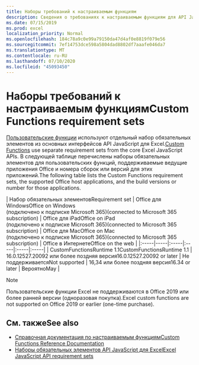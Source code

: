 ```yaml
---
title: Наборы требований к настраиваемым функциям
description: Сведения о требованиях к настраиваемым функциям для API JavaScript для Excel
ms.date: 07/15/2019
ms.prod: excel
localization_priority: Normal
ms.openlocfilehash: 184c78a9c0e99a79150da47d4af0e8819f079e56
ms.sourcegitcommit: 7ef14753dce598a5804dad8802df7aaafe046da7
ms.translationtype: MT
ms.contentlocale: ru-RU
ms.lasthandoff: 07/10/2020
ms.locfileid: "45093450"
---
```

# <a name="custom-functions-requirement-sets"></a><span data-ttu-id="a16b1-103">Наборы требований к настраиваемым функциям</span><span class="sxs-lookup"><span data-stu-id="a16b1-103">Custom Functions requirement sets</span></span>

<span data-ttu-id="a16b1-104">[Пользовательские функции](./custom-functions-overview.md) используют отдельный набор обязательных элементов из основных интерфейсов API JavaScript для Excel.</span><span class="sxs-lookup"><span data-stu-id="a16b1-104">[Custom Functions](./custom-functions-overview.md) use separate requirement sets from the core Excel JavaScript APIs.</span></span> <span data-ttu-id="a16b1-105">В следующей таблице перечислены наборы обязательных элементов для пользовательских функций, поддерживаемые ведущие приложения Office и номера сборок или версий для этих приложений.</span><span class="sxs-lookup"><span data-stu-id="a16b1-105">The following table lists the Custom Functions requirement sets, the supported Office host applications, and the build versions or number for those applications.</span></span>

|  <span data-ttu-id="a16b1-106">Набор обязательных элементов</span><span class="sxs-lookup"><span data-stu-id="a16b1-106">Requirement set</span></span>  |  <span data-ttu-id="a16b1-107">Office для Windows</span><span class="sxs-lookup"><span data-stu-id="a16b1-107">Office on Windows</span></span><br><span data-ttu-id="a16b1-108">(подключено к подписке Microsoft 365)</span><span class="sxs-lookup"><span data-stu-id="a16b1-108">(connected to Microsoft 365 subscription)</span></span>  |  <span data-ttu-id="a16b1-109">Office для iPad</span><span class="sxs-lookup"><span data-stu-id="a16b1-109">Office on iPad</span></span><br><span data-ttu-id="a16b1-110">(подключено к подписке Microsoft 365)</span><span class="sxs-lookup"><span data-stu-id="a16b1-110">(connected to Microsoft 365 subscription)</span></span>  |  <span data-ttu-id="a16b1-111">Office для Mac</span><span class="sxs-lookup"><span data-stu-id="a16b1-111">Office on Mac</span></span><br><span data-ttu-id="a16b1-112">(подключено к подписке Microsoft 365)</span><span class="sxs-lookup"><span data-stu-id="a16b1-112">(connected to Microsoft 365 subscription)</span></span>  | <span data-ttu-id="a16b1-113">Office в Интернете</span><span class="sxs-lookup"><span data-stu-id="a16b1-113">Office on the web</span></span> |
|:-----|-----|:-----|:-----|:-----|:-----|
| <span data-ttu-id="a16b1-114">CustomFunctionsRuntime 1.1</span><span class="sxs-lookup"><span data-stu-id="a16b1-114">CustomFunctionsRuntime 1.1</span></span> | <span data-ttu-id="a16b1-115">16.0.12527.20092 или более поздняя версия</span><span class="sxs-lookup"><span data-stu-id="a16b1-115">16.0.12527.20092 or later</span></span> | <span data-ttu-id="a16b1-116">Не поддерживается</span><span class="sxs-lookup"><span data-stu-id="a16b1-116">Not supported</span></span> | <span data-ttu-id="a16b1-117">16,34 или более поздняя версия</span><span class="sxs-lookup"><span data-stu-id="a16b1-117">16.34 or later</span></span> | <span data-ttu-id="a16b1-118">Вероятно</span><span class="sxs-lookup"><span data-stu-id="a16b1-118">May</span></span> |

> [!NOTE]
> <span data-ttu-id="a16b1-119">Пользовательские функции Excel не поддерживаются в Office 2019 или более ранней версии (одноразовая покупка).</span><span class="sxs-lookup"><span data-stu-id="a16b1-119">Excel custom functions are not supported on Office 2019 or earlier (one-time purchase).</span></span>

## <a name="see-also"></a><span data-ttu-id="a16b1-120">См. также</span><span class="sxs-lookup"><span data-stu-id="a16b1-120">See also</span></span>

- [<span data-ttu-id="a16b1-121">Справочная документация по настраиваемым функциям</span><span class="sxs-lookup"><span data-stu-id="a16b1-121">Custom Functions Reference Documentation</span></span>](/javascript/api/custom-functions-runtime)
- [<span data-ttu-id="a16b1-122">Наборы обязательных элементов API JavaScript для Excel</span><span class="sxs-lookup"><span data-stu-id="a16b1-122">Excel JavaScript API requirement sets</span></span>](../reference/requirement-sets/excel-api-requirement-sets.md)
